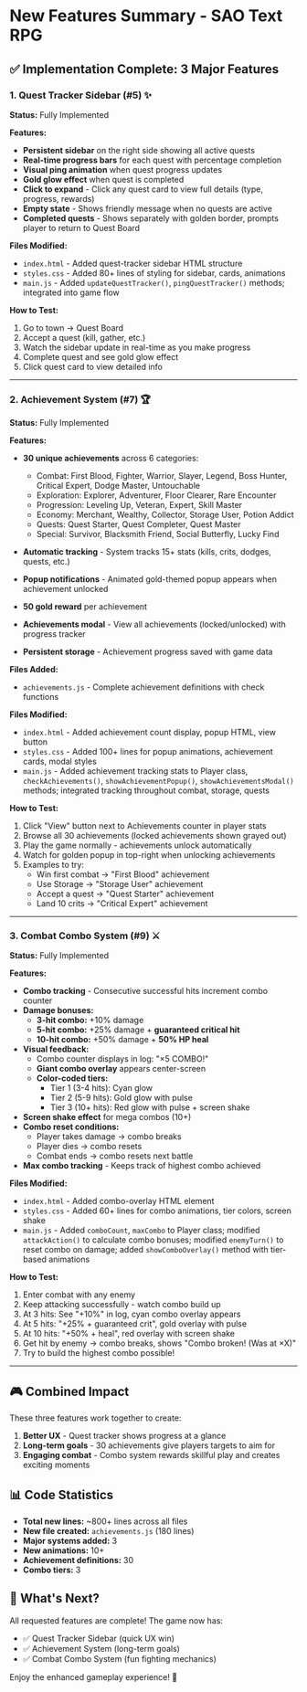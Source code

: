 # New Features Summary - SAO Text RPG

## ✅ Implementation Complete: 3 Major Features

### 1. Quest Tracker Sidebar (#5) ✨
**Status:** Fully Implemented

**Features:**
- **Persistent sidebar** on the right side showing all active quests
- **Real-time progress bars** for each quest with percentage completion
- **Visual ping animation** when quest progress updates
- **Gold glow effect** when quest is completed
- **Click to expand** - Click any quest card to view full details (type, progress, rewards)
- **Empty state** - Shows friendly message when no quests are active
- **Completed quests** - Shows separately with golden border, prompts player to return to Quest Board

**Files Modified:**
- `index.html` - Added quest-tracker sidebar HTML structure
- `styles.css` - Added 80+ lines of styling for sidebar, cards, animations
- `main.js` - Added `updateQuestTracker()`, `pingQuestTracker()` methods; integrated into game flow

**How to Test:**
1. Go to town → Quest Board
2. Accept a quest (kill, gather, etc.)
3. Watch the sidebar update in real-time as you make progress
4. Complete quest and see gold glow effect
5. Click quest card to view detailed info

---

### 2. Achievement System (#7) 🏆
**Status:** Fully Implemented

**Features:**
- **30 unique achievements** across 6 categories:
  - Combat: First Blood, Fighter, Warrior, Slayer, Legend, Boss Hunter, Critical Expert, Dodge Master, Untouchable
  - Exploration: Explorer, Adventurer, Floor Clearer, Rare Encounter
  - Progression: Leveling Up, Veteran, Expert, Skill Master
  - Economy: Merchant, Wealthy, Collector, Storage User, Potion Addict
  - Quests: Quest Starter, Quest Completer, Quest Master
  - Special: Survivor, Blacksmith Friend, Social Butterfly, Lucky Find

- **Automatic tracking** - System tracks 15+ stats (kills, crits, dodges, quests, etc.)
- **Popup notifications** - Animated gold-themed popup appears when achievement unlocked
- **50 gold reward** per achievement
- **Achievements modal** - View all achievements (locked/unlocked) with progress tracker
- **Persistent storage** - Achievement progress saved with game data

**Files Added:**
- `achievements.js` - Complete achievement definitions with check functions

**Files Modified:**
- `index.html` - Added achievement count display, popup HTML, view button
- `styles.css` - Added 100+ lines for popup animations, achievement cards, modal styles
- `main.js` - Added achievement tracking stats to Player class, `checkAchievements()`, `showAchievementPopup()`, `showAchievementsModal()` methods; integrated tracking throughout combat, storage, quests

**How to Test:**
1. Click "View" button next to Achievements counter in player stats
2. Browse all 30 achievements (locked achievements shown grayed out)
3. Play the game normally - achievements unlock automatically
4. Watch for golden popup in top-right when unlocking achievements
5. Examples to try:
   - Win first combat → "First Blood" achievement
   - Use Storage → "Storage User" achievement
   - Accept a quest → "Quest Starter" achievement
   - Land 10 crits → "Critical Expert" achievement

---

### 3. Combat Combo System (#9) ⚔️
**Status:** Fully Implemented

**Features:**
- **Combo tracking** - Consecutive successful hits increment combo counter
- **Damage bonuses:**
  - **3-hit combo:** +10% damage
  - **5-hit combo:** +25% damage + **guaranteed critical hit**
  - **10-hit combo:** +50% damage + **50% HP heal**
- **Visual feedback:**
  - Combo counter displays in log: "×5 COMBO!"
  - **Giant combo overlay** appears center-screen
  - **Color-coded tiers:**
    - Tier 1 (3-4 hits): Cyan glow
    - Tier 2 (5-9 hits): Gold glow with pulse
    - Tier 3 (10+ hits): Red glow with pulse + screen shake
- **Screen shake effect** for mega combos (10+)
- **Combo reset conditions:**
  - Player takes damage → combo breaks
  - Player dies → combo resets
  - Combat ends → combo resets next battle
- **Max combo tracking** - Keeps track of highest combo achieved

**Files Modified:**
- `index.html` - Added combo-overlay HTML element
- `styles.css` - Added 60+ lines for combo animations, tier colors, screen shake
- `main.js` - Added `comboCount`, `maxCombo` to Player class; modified `attackAction()` to calculate combo bonuses; modified `enemyTurn()` to reset combo on damage; added `showComboOverlay()` method with tier-based animations

**How to Test:**
1. Enter combat with any enemy
2. Keep attacking successfully - watch combo build up
3. At 3 hits: See "+10%" in log, cyan combo overlay appears
4. At 5 hits: "+25% + guaranteed crit", gold overlay with pulse
5. At 10 hits: "+50% + heal", red overlay with screen shake
6. Get hit by enemy → combo breaks, shows "Combo broken! (Was at ×X)"
7. Try to build the highest combo possible!

---

## 🎮 Combined Impact

These three features work together to create:
1. **Better UX** - Quest tracker shows progress at a glance
2. **Long-term goals** - 30 achievements give players targets to aim for
3. **Engaging combat** - Combo system rewards skillful play and creates exciting moments

## 📊 Code Statistics

- **Total new lines:** ~800+ lines across all files
- **New file created:** `achievements.js` (180 lines)
- **Major systems added:** 3
- **New animations:** 10+
- **Achievement definitions:** 30
- **Combo tiers:** 3

## 🚀 What's Next?

All requested features are complete! The game now has:
- ✅ Quest Tracker Sidebar (quick UX win)
- ✅ Achievement System (long-term goals)
- ✅ Combat Combo System (fun fighting mechanics)

Enjoy the enhanced gameplay experience! 🎉
